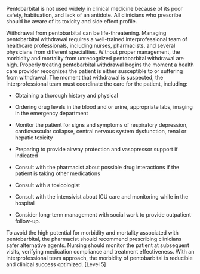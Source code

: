 Pentobarbital is not used widely in clinical medicine because of its poor safety, habituation, and lack of an antidote. All clinicians who prescribe should be aware of its toxicity and side effect profile.

Withdrawal from pentobarbital can be life-threatening. Managing pentobarbital withdrawal requires a well-trained interprofessional team of healthcare professionals, including nurses, pharmacists, and several physicians from different specialties. Without proper management, the morbidity and mortality from unrecognized pentobarbital withdrawal are high. Properly treating pentobarbital withdrawal begins the moment a health care provider recognizes the patient is either susceptible to or suffering from withdrawal. The moment that withdrawal is suspected, the interprofessional team must coordinate the care for the patient, including:

- Obtaining a thorough history and physical

- Ordering drug levels in the blood and or urine, appropriate labs, imaging in the emergency department

- Monitor the patient for signs and symptoms of respiratory depression, cardiovascular collapse, central nervous system dysfunction, renal or hepatic toxicity

- Preparing to provide airway protection and vasopressor support if indicated

- Consult with the pharmacist about possible drug interactions if the patient is taking other medications

- Consult with a toxicologist

- Consult with the intensivist about ICU care and monitoring while in the hospital

- Consider long-term management with social work to provide outpatient follow-up.

To avoid the high potential for morbidity and mortality associated with pentobarbital, the pharmacist should recommend prescribing clinicians safer alternative agents. Nursing should monitor the patient at subsequent visits, verifying medication compliance and treatment effectiveness. With an interprofessional team approach, the morbidity of pentobarbital is reducible and clinical success optimized. [Level 5]